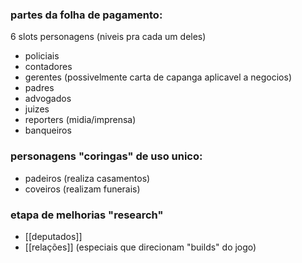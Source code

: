 
### partes da folha de pagamento:


6 slots personagens (niveis pra cada um deles)

- policiais
- contadores
- gerentes (possivelmente carta de capanga aplicavel a negocios)
- padres
- advogados
- juizes
- reporters (midia/imprensa)
- banqueiros

### personagens "coringas" de uso unico:

- padeiros (realiza casamentos)
- coveiros (realizam funerais)

### etapa de melhorias "research"
- [[deputados]]
- [[relações]] (especiais que direcionam "builds" do jogo)